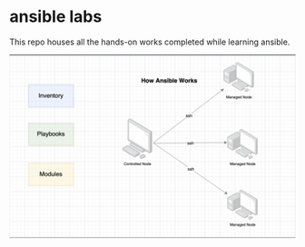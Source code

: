 # ansible labs

This repo houses all the hands-on works completed while learning ansible.

![Ansible environment](ansible.png)
